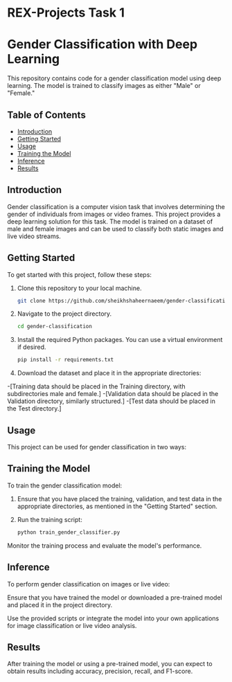# REX-Projects Task 1
# Gender Classification with Deep Learning

This repository contains code for a gender classification model using deep learning. The model is trained to classify images as either "Male" or "Female."

## Table of Contents

- [Introduction](#introduction)
- [Getting Started](#getting-started)
- [Usage](#usage)
- [Training the Model](#training-the-model)
- [Inference](#inference)
- [Results](#results)

## Introduction

Gender classification is a computer vision task that involves determining the gender of individuals from images or video frames. This project provides a deep learning solution for this task. The model is trained on a dataset of male and female images and can be used to classify both static images and live video streams.

## Getting Started

To get started with this project, follow these steps:

1. Clone this repository to your local machine.

   ```bash
   git clone https://github.com/sheikhshaheernaeem/gender-classification.git

2. Navigate to the project directory.

   ```bash
   cd gender-classification
3. Install the required Python packages. You can use a virtual environment if desired.

   ```bash
   pip install -r requirements.txt

4. Download the dataset and place it in the appropriate directories:

-[Training data should be placed in the Training directory, with subdirectories male and female.]
-[Validation data should be placed in the Validation directory, similarly structured.]
-[Test data should be placed in the Test directory.]

## Usage
This project can be used for gender classification in two ways:

## Training the Model
To train the gender classification model:

1. Ensure that you have placed the training, validation, and test data in the appropriate directories, as mentioned in the "Getting Started" section.

2. Run the training script:

    ```bash
    python train_gender_classifier.py

Monitor the training process and evaluate the model's performance.

## Inference
To perform gender classification on images or live video:

Ensure that you have trained the model or downloaded a pre-trained model and placed it in the project directory.

Use the provided scripts or integrate the model into your own applications for image classification or live video analysis.

## Results
After training the model or using a pre-trained model, you can expect to obtain results including accuracy, precision, recall, and F1-score.



